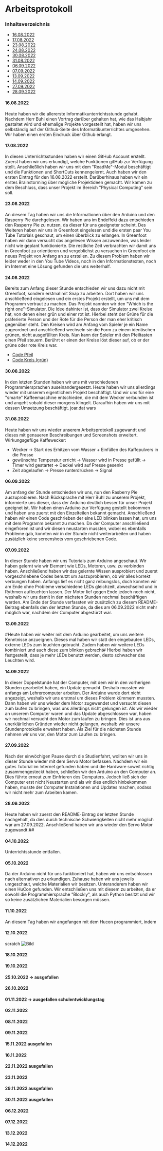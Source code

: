  # Arbeitsprotokoll
### Inhaltsverzeichnis
 - [16.08.2022](https://github.com/InformatikUnterrichtJ/InformatikUnterrichtJ/blob/main/README.md#16082022) 
 - [17.08.2022](https://github.com/InformatikUnterrichtJ/InformatikUnterrichtJ/blob/main/README.md#17082022)
 - [23.08.2022](https://github.com/InformatikUnterrichtJ/InformatikUnterrichtJ/blob/main/README.md#23082022)
 - [24.08.2022](https://github.com/InformatikUnterrichtJ/InformatikUnterrichtJ/blob/main/README.md#24082022)
 - [30.08.2022](https://github.com/InformatikUnterrichtJ/InformatikUnterrichtJ/blob/main/README.md#30082022)
 - [31.08.2022](https://github.com/InformatikUnterrichtJ/InformatikUnterrichtJ/blob/main/README.md#31082022)
 - [06.09.2022](https://github.com/InformatikUnterrichtJ/InformatikUnterrichtJ/blob/main/README.md#06092022)
 - [07.09.2022](https://github.com/InformatikUnterrichtJ/InformatikUnterrichtJ/blob/main/README.md#07092022)
 - [13.09.2022](https://github.com/InformatikUnterrichtJ/InformatikUnterrichtJ/blob/main/README.md#13092022)
 - [14.09.2022](https://github.com/InformatikUnterrichtJ/InformatikUnterrichtJ/blob/main/README.md#14092022)
 - [27.09.2022](https://github.com/InformatikUnterrichtJ/InformatikUnterrichtJ/blob/main/README.md#27092022)
 - [28.09.2022](https://github.com/InformatikUnterrichtJ/InformatikUnterrichtJ/blob/main/README.md#28092022)


#### 16.08.2022
Heute haben wir die allererste Informatikunterrichtsstunde gehabt. Nachdem Herr Buhl einen Vortrag darüber gehalten hat, wie das Halbjahr gestaltet wird und ehemalige Projekte vorgestellt hat, haben wir uns selbständig auf der Github-Seite des Informatikunterrichtes umgesehen. Wir haben einen ersten Eindruck über Github erlangt.

#### 17.08.2022
In diesen Unterrichtsstunden haben wir einen GitHub Account erstellt. Zuerst haben wir uns erkundigt, welche Funktionen gitHub zur Verfügung stellt. Anschließlich haben wir uns mit dem "ReadMe"-Modul beschäftigt und die Funktionen und ShortCuts kennengelernt. Auch haben wir den ersten Eintrag für den 16.08.2022 erstellt.
Darüberhinaus haben wir ein erstes Brainstorming über mögliche Projektideen gemacht. Wir kamen zu dem Beschluss, dass unser Projekt im Bereich "Physical Computing" sein soll.

#### 23.08.2022
An diesem Tag haben wir uns die Informationen über den Arduino und den Rasperry Pie durchgelesen. Wir haben uns im Endeffekt dazu entschieden den Rasperry Pie zu nutzen, da dieser für uns geeigneter scheint. Des Weiteren haben wir uns in Greenfoot eingelesen und die ersten paar You Tube Tutorials geschaut, um einen überblick zu erlangen. In Greenfoot haben wir dann versucht das angelesen Wissen anzuwenden, was leider nicht wie geplant funktionierte. Die restliche Zeit verbrachten wir damit uns in Greenfoot zu orientieren und vergeblichst zu versuchen in Greenfoot ein neues Projekt von Anfang an zu erstellen. Zu diesem Problem haben wir leider weder in den You Tube Videos, noch in den Informationstexten, noch im Internet eine Lösung gefunden die uns weiterhalf.

#### 24.08.2022
Bereits zum Anfang dieser Stunde entschieden wir uns dazu nicht mit Greenfoot, sondern erstmal mit Snap zu arbeiten. Dort haben wir uns anschließend eingelesen und ein erstes Projekt erstellt, um uns mit dem Programm vertraut zu machen.
Das Projekt nannten wir den "Which is the right one"-Simulator. Die Idee dahinter ist, dass der Simulator zwei Kreise hat, von denen einer grün und einer rot ist. Hierbei steht der Grüne für die präferierte Person und der Rote für die Person der man eher kritisch gegenüber steht. Den Kreisen wird am Anfang vom Spieler je ein Name zugeordnet und anschließend wechseln sie die Form zu einem identischen grünen, nicht ausgefüllten Kreis. Nun kann der Spieler mit den Pfeiltasten einen Pfeil steuern. Berührt er einen der Kreise löst dieser auf, ob er der grüne oder rote Kreis war.
- [Code Pfeil](https://user-images.githubusercontent.com/111415429/187611705-13aa0be0-3326-47ed-909a-2d68762f0745.png)
- [Code Kreis (grün)](https://user-images.githubusercontent.com/111415429/187611787-019f5ed9-9069-4f1f-bc55-4a4b8b4d57ae.png)

#### 30.08.2022
In den letzten Stunden haben wir uns mit verschiedenen Programmiersprachen auseinandergesetzt. Heute haben wir uns allerdings wieder mit unserem eigentlichem Projekt beschäftigt. Und wir uns für eine "smarte" Kaffeemaschine entschieden, die mit dem Wecker verbunden ist und angeht sobald dieser morgens klingelt. Daraufhin haben wir uns mit dessen Umsetzung beschäftigt. joar.dat wars

#### 31.08.2022
Heute haben wir uns wieder unserem Arbeitsprotokoll zugewandt und dieses mit genaueren Beschreibungen und Screenshots erweitert.
Wirkungsgefüge Kaffewecker:
 - Wecker 
  -> Start des Erhitzen vom Wasser + Einfüllen des Kaffepulvers in die Presse
 - gewünschte Temperatur erricht
  -> Wasser wird in Presse gefüllt
  -> Timer wird gestartet
  -> Deckel wird auf Presse gesenkt
 - Zeit abgelaufen
  -> Presse runterdrücken
  -> Signal
  
  #### 06.09.2022
  Am anfang der Stunde entschieden wir uns, nun den Rasberry Pie auszuprobieren. Nach Rücksprache mit Herr Buhl zu unserem Projekt, informierte uns dieser, dass der Arduino deutlich besser für unser Projekt geeignet ist. Wir haben einen Arduino zur Verfügung gestellt bekommen und haben uns zuerst mit den Einzelteilen bekannt gemacht. Anschließend haben wir einen Code geschrieben der eine LED blinken lassen hat, um uns mit dem Programm bekannt zu machen. Da der Computer anschließend eingefroren ist und wir diesen neustarten mussten, wobei es ebenfalls Probleme gab, konnten wir in der Stunde nicht weiterarbeiten und haben zusätzlich keine screenshots vom geschriebenen Code.
  
  #### 07.09.2022
  In dieser Stunde haben wir uns Tutorials zum Arduino angeschaut. Wir haben gelernt wie wir Element wie LEDs, Motoren, usw. zu verbinden haben. Anschließend haben wir das gelernte Wissen ausprobiert und zuerst vorgeschriebene Codes benutzt um auszuprobieren, ob wir alles korrekt verbungen haben. Anfangs lief es nicht ganz reibungslos, doch konnten wir am Ende ohne Probleme verschiedene LEDs gleichzeit, abwechselnd und in Rythmen aufleuchten lassen. Der Motor lief gegen Ende jedoch noch nicht, weshalb wir uns damit in den nächsten Stunden nochmal beschäftigen werden. Am Ende der Stunde verfassten wir zusätzlich zu diesem README-Beitrag ebenfalls den der letzten Stunde, da dies am 06.09.2022 nicht mehr möglich war, nachdem der Computer abgestürzt war.

#### 13.09.2022
#Heute haben wir weiter mit dem Arduino gearbeitet, um uns weitere Kenntnisse anzueignen. Dieses mal haben wir statt den eingebauten LEDs, externe LEDs zum leuchten gebracht. Zudem haben wir weitere LEDs kombiniert und auch diese zum blinken gebracht# Hierbei haben wir festgestellt, dass je mehr LEDs benutzt werden, desto schwacher das Leuchten wird.

#### 14.09.2022
In dieser Doppelstunde hat der Computer, mit dem wir in den vorherigen Stunden gearbeitet haben, ein Update gemacht. Deshalb mussten wir anfangs am Lehrercomputer arbeiten. Der Arduino wurde dort nicht angezeigt, weshalb wir uns erstmal um dieses Problem kümmern mussten. Dann haben wir uns wieder dem Motor zugewendet und versucht diesen zum laufen zu bringen, was uns allerdings nicht gelungen ist. Als wir wieder an unserem Computer waren und das Update abgeschlossen war, haben wir nochmal versucht den Motor zum laufen zu bringen. Dies ist uns aus unerklärlichen Gründen wieder nicht gelungen, weshalb wir unsere Stundenprotokolle erweitert haben. Als Ziel für die nächsten Stunde nehmen wir uns vor, den Motor zum Laufen zu bringen.

#### 27.09.2022
Nach der einwöchigen Pause durch die Studienfahrt, wollten wir uns in dieser Stunde wieder mit dem Servo Motor befassen. Nachdem wir ein gutes Tutorial im Internet gefunden haben und die Hardware soweit richtig zusammengesteckt haben, schließen wir den Arduino an den Computer an. Dies führte erneut zum Einfrieren des Computers. Jedoch ließ sich der Computer erst nicht Neustarten und als wir dies endlich hinbekommen haben, musste der Computer Instalationen und Updates machen, sodass wir nicht mehr zum Arbeiten kamen.

#### 28.09.2022
Heute haben wir zuerst den README-Eintrag der letzten Stunde nachgeholt, da dies durch technische Schwierigkeiten nicht mehr möglich war am 27.09.2022. Anschließend haben wir uns wieder den Servo Motor zugewandt.##

#### 04.10.2022
Unterrichtsstunde entfallen.

#### 05.10.2022
Da der Arduino nicht für uns funktioniert hat, haben wir uns entschlossen nach alternativen zu erkundigen. Zuhause haben wir uns jeweils umgeschaut, welche Materialien wir besitzen. Unteranderem haben wir einen HuCon gefunden. Wir entschließen uns mit diesem zu arbeiten, da er sowohl die Programmiersprache "Blockly", als auch Python besitzt und wir so keine zusätzlichen Materialien besorgen müssen.

#### 11.10.2022
An diesem Tag haben wir angefangen mit dem Hucon programmiert, indem 

#### 12.10.2022 
scratch
![Bild](InformatikUnterrichtJ/s1.png "Bild")
#### 18.10.2022
#### 19.10.2022
#### 25.10.2022 -> ausgefallen
#### 26.10.2022
#### 01.11.2022 -> ausgefallen schulentwicklungstag
#### 02.11.2022
#### 08.11.2022
#### 09.11.2022
#### 15.11.2022 ausgefallen
#### 16.11.2022 
#### 22.11.2022 ausgefallen

#### 23.11.2022
#### 29.11.2022 ausgefallen
#### 30.11.2022 ausgefallen
#### 06.12.2022
#### 07.12.2022
#### 13.12.2022
#### 14.12.2022
